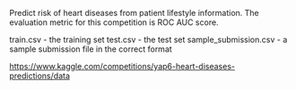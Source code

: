Predict risk of heart diseases from patient lifestyle information.
The evaluation metric for this competition is ROC AUC score.

train.csv - the training set
test.csv - the test set
sample_submission.csv - a sample submission file in the correct format

https://www.kaggle.com/competitions/yap6-heart-diseases-predictions/data

